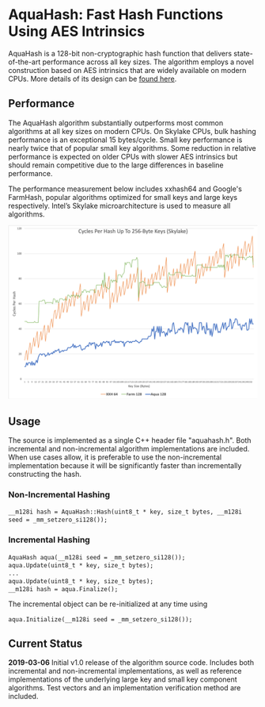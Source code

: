 # AquaHash: Fast Hash Functions Using AES Intrinsics

AquaHash is a 128-bit non-cryptographic hash function that delivers state-of-the-art performance across all key sizes. The algorithm employs a novel construction based on AES intrinsics that are widely available on modern CPUs. More details of its design can be [found here](http://www.jandrewrogers.com/2019/03/06/aquahash/).

## Performance

The AquaHash algorithm substantially outperforms most common algorithms at all key sizes on modern CPUs. On Skylake CPUs, bulk hashing performance is an exceptional 15 bytes/cycle. Small key performance is nearly twice that of popular small key algorithms. Some reduction in relative performance is expected on older CPUs with slower AES intrinsics but should remain competitive due to the large differences in baseline performance.

The performance measurement below includes xxhash64 and Google's FarmHash, popular algorithms optimized for small keys and large keys respectively. Intel’s Skylake microarchitecture is used to measure all algorithms.

![Small Key Performance](aquahash.png) 

## Usage

The source is implemented as a single C++ header file "aquahash.h". Both incremental and non-incremental algorithm implementations are included. When use cases allow, it is preferable to use the non-incremental implementation because it will be significantly faster than incrementally constructing the hash.

### Non-Incremental Hashing

```
__m128i hash = AquaHash::Hash(uint8_t * key, size_t bytes, __m128i seed = _mm_setzero_si128());
```

### Incremental Hashing

```
AquaHash aqua(__m128i seed = _mm_setzero_si128());
aqua.Update(uint8_t * key, size_t bytes);
...
aqua.Update(uint8_t * key, size_t bytes);
__m128i hash = aqua.Finalize();
```

The incremental object can be re-initialized at any time using

```
aqua.Initialize(__m128i seed = _mm_setzero_si128());
```

## Current Status

**2019-03-06** Initial v1.0 release of the algorithm source code. Includes both incremental and non-incremental implementations, as well as reference implementations of the underlying large key and small key component algorithms. Test vectors and an implementation verification method are included.
